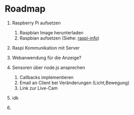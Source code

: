 # Roadmap

1. Raspberry Pi aufsetzen
    1. Raspbian Image herunterladen
    2. Raspbian aufsetzen (Siehe: [raspi-info](raspi-info.md))
2. Raspi Kommunikation mit Server
3. Webanwendung für die Anzeige?
4. Sensoren über node.js ansprechen
    1. Callbacks implementieren
    2. Email an Client bei Veränderungen (Licht,Bewegung)
    3. Link zur Live-Cam

2. idk
3. 
